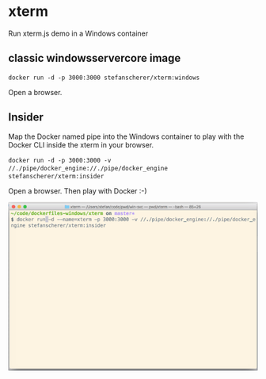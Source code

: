 # xterm

Run xterm.js demo in a Windows container

## classic windowsservercore image

```
docker run -d -p 3000:3000 stefanscherer/xterm:windows
```

Open a browser.

## Insider

Map the Docker named pipe into the Windows container to play with the Docker CLI inside the xterm in your browser.

```
docker run -d -p 3000:3000 -v //./pipe/docker_engine://./pipe/docker_engine stefanscherer/xterm:insider
```

Open a browser. Then play with Docker :-)

![](images/xtermjs.gif)


